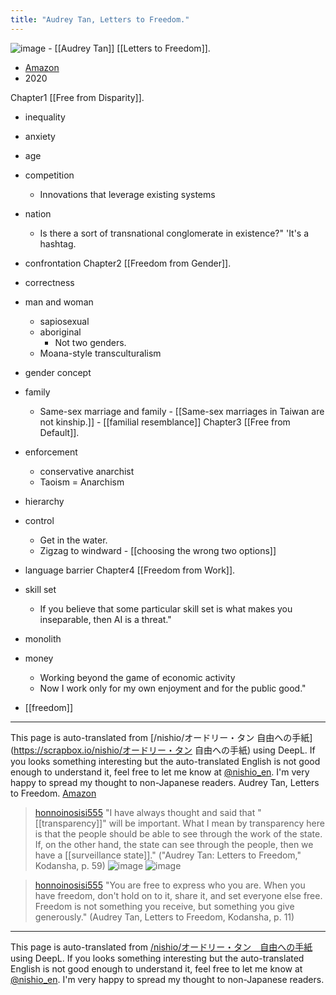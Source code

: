 ```yaml
---
title: "Audrey Tan, Letters to Freedom."
---
```


![image](https://gyazo.com/602f5c519da7159fc24f47935c7470cd/thumb/1000)
    - [[Audrey Tan]] [[Letters to Freedom]].
- [Amazon](https://amzn.to/3Y4gf3V)
- 2020

Chapter1 [[Free from Disparity]].
- inequality
- anxiety
- age
- competition
    - Innovations that leverage existing systems
- nation
    - Is there a sort of transnational conglomerate in existence?" 'It's a hashtag.
- confrontation
Chapter2 [[Freedom from Gender]].
- correctness
- man and woman
    - sapiosexual
    - aboriginal
        - Not two genders.
    - Moana-style transculturalism
- gender concept
- family
    - Same-sex marriage and family
            - [[Same-sex marriages in Taiwan are not kinship.]]
            - [[familial resemblance]]
Chapter3 [[Free from Default]].
- enforcement
    - conservative anarchist
    - Taoism = Anarchism
- hierarchy
- control
    - Get in the water.
    - Zigzag to windward
            - [[choosing the wrong two options]]
- language barrier
Chapter4 [[Freedom from Work]].
- skill set
    - If you believe that some particular skill set is what makes you inseparable, then AI is a threat."
- monolith
- money
    - Working beyond the game of economic activity
    - Now I work only for my own enjoyment and for the public good."

- [[freedom]]
---
This page is auto-translated from [/nishio/オードリー・タン 自由への手紙](https://scrapbox.io/nishio/オードリー・タン 自由への手紙) using DeepL. If you looks something interesting but the auto-translated English is not good enough to understand it, feel free to let me know at [@nishio_en](https://twitter.com/nishio_en). I'm very happy to spread my thought to non-Japanese readers.
Audrey Tan, Letters to Freedom.
[Amazon](https://amzn.to/4bVHK2Z)

> [honnoinosisi555](https://x.com/honnoinosisi555/status/1805048333406453971) "I have always thought and said that "[[transparency]]" will be important. What I mean by transparency here is that the people should be able to see through the work of the state. If, on the other hand, the state can see through the people, then we have a [[surveillance state]]." ("Audrey Tan: Letters to Freedom," Kodansha, p. 59)
>  ![image](https://pbs.twimg.com/media/GQzR4-rakAAugBi?format=jpg&name=900x900#.png) ![image](https://pbs.twimg.com/media/GQzR4-oaQAAiCxR?format=jpg&name=large#.png)

> [honnoinosisi555](https://x.com/honnoinosisi555/status/1805056270107639811) "You are free to express who you are. When you have freedom, don't hold on to it, share it, and set everyone else free. Freedom is not something you receive, but something you give generously." (Audrey Tan, Letters to Freedom, Kodansha, p. 11)

---
This page is auto-translated from [/nishio/オードリー・タン　自由への手紙](https://scrapbox.io/nishio/オードリー・タン　自由への手紙) using DeepL. If you looks something interesting but the auto-translated English is not good enough to understand it, feel free to let me know at [@nishio_en](https://twitter.com/nishio_en). I'm very happy to spread my thought to non-Japanese readers.